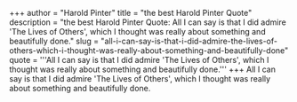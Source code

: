 +++
author = "Harold Pinter"
title = "the best Harold Pinter Quote"
description = "the best Harold Pinter Quote: All I can say is that I did admire 'The Lives of Others', which I thought was really about something and beautifully done."
slug = "all-i-can-say-is-that-i-did-admire-the-lives-of-others-which-i-thought-was-really-about-something-and-beautifully-done"
quote = '''All I can say is that I did admire 'The Lives of Others', which I thought was really about something and beautifully done.'''
+++
All I can say is that I did admire 'The Lives of Others', which I thought was really about something and beautifully done.
